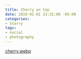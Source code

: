 ```yaml
---
title: Cherry on top
date: 2019-01-01 23:31:00 -05:00
categories:
- Starry
tags:
- social
- photography
---
```


[cherry.webp](/uploads/cherry.webp)